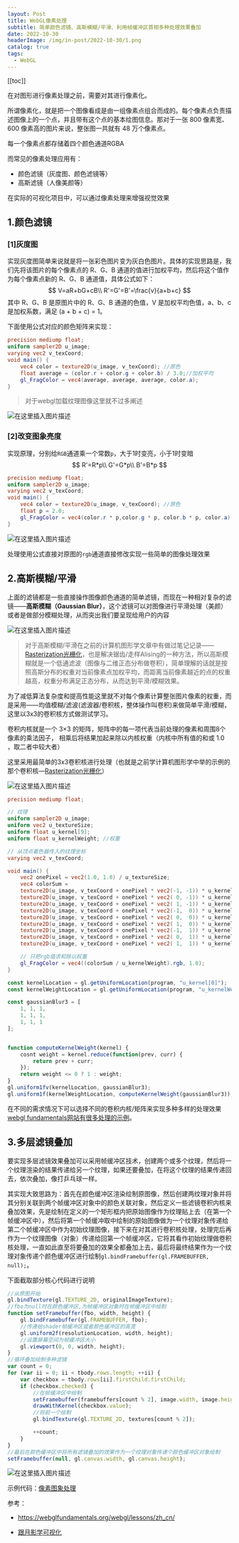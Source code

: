 ```yaml
---
layout: Post
title: WebGL像素处理
subtitle: 简单颜色滤镜、高斯模糊/平滑、利用帧缓冲区首相多种处理效果叠加
date: 2022-10-30
headerImage: /img/in-post/2022-10-30/1.png
catalog: true
tags:
  - WebGL
---
```


[[toc]]

在对图形进行像素处理之前，需要对其进行像素化。

所谓像素化，就是把一个图像看成是由一组像素点组合而成的。每个像素点负责描述图像上的一个点，并且带有这个点的基本绘图信息。那对于一张 800 像素宽、600 像素高的图片来说，整张图一共就有 48 万个像素点。

每一个像素点都存储着四个颜色通道RGBA

而常见的像素处理应用有：

- 颜色滤镜（灰度图、颜色滤镜等）
- 高斯滤镜（人像美颜等）

在实际的可视化项目中，可以通过像素处理来增强视觉效果

## 1.颜色滤镜

### [1]灰度图

实现灰度图简单来说就是将一张彩色图片变为灰白色图片。具体的实现思路是，我们先将该图片的每个像素点的 R、G、B 通道的值进行加权平均，然后将这个值作为每个像素点新的 R、G、B 通道值，具体公式如下：
$$
V=aR+bG+cB\\
R'=G'=B'=\frac{v}{a+b+c}
$$
其中 R、G、B 是原图片中的 R、G、B 通道的色值，V 是加权平均色值，a、b、c 是加权系数，满足 (a + b + c) = 1。

下面使用公式对应的颜色矩阵来实现：

```glsl
precision mediump float; 
uniform sampler2D u_image;
varying vec2 v_texCoord;  
void main() {
    vec4 color = texture2D(u_image, v_texCoord); //原色
    float average = (color.r + color.g + color.b) / 3.0;//加权平均
    gl_FragColor = vec4(average, average, average, color.a);
}
```

> 对于webgl加载纹理图像这里就不过多阐述

![在这里插入图片描述](https://p3-juejin.byteimg.com/tos-cn-i-k3u1fbpfcp/14778602ab71490395751fcc56533153~tplv-k3u1fbpfcp-zoom-1.image)



### [2]改变图象亮度

实现原理，分别给`RGB`通道乘一个常数`p`，大于1时变亮，小于1时变暗
$$
R'=R*p\\
G'=G*p\\
B'=B*p
$$

```glsl
precision mediump float; 
uniform sampler2D u_image;
varying vec2 v_texCoord;  
void main() {
    vec4 color = texture2D(u_image, v_texCoord); //原色
    float p = 2.0;
    gl_FragColor = vec4(color.r * p,color.g * p, color.b * p, color.a);
}
```

![在这里插入图片描述](https://p3-juejin.byteimg.com/tos-cn-i-k3u1fbpfcp/9b8f3fbc6e794eaa94d83dd077024e59~tplv-k3u1fbpfcp-zoom-1.image)


处理使用公式直接对原图的`rgb`通道直接修改实现一些简单的图像处理效果

## 2.高斯模糊/平滑

上面的滤镜都是一些直接操作图像颜色通道的简单滤镜，而现在一种相对复杂的滤镜——**高斯模糊（Gaussian Blur）**，这个滤镜可以对图像进行平滑处理（美颜）或者是做部分模糊处理，从而突出我们要呈现给用户的内容

![在这里插入图片描述](https://p3-juejin.byteimg.com/tos-cn-i-k3u1fbpfcp/2069f6cc2cd74a888724a3d84703bfaa~tplv-k3u1fbpfcp-zoom-1.image)

> 对于高斯模糊/平滑在之前的计算机图形学文章中有做过笔记记录——[Rasterization光栅化](https://www.luxd.fun/posts/Rasterization.html#%E4%BD%8E%E9%A2%91%E6%BB%A4%E6%B3%A2)，也是解决锯齿/走样Alising的一种方法，所以高斯模糊就是一个低通滤波（图像与二维正态分布做卷积），简单理解的话就是按照高斯分布的权重对当前像素点加权平均，而距离当前像素越近的点的权重越高，权重分布满足正态分布，从而达到平滑/模糊效果。

为了减低算法复杂度和提高性能这里就不对每个像素计算整张图片像素的权重，而是采用——均值模糊/滤波(滤波器/卷积核，整体操作叫卷积)来做简单平滑/模糊，这里以3x3的卷积核方式做测试学习。

卷积内核就是一个 3×3 的矩阵，矩阵中的每一项代表当前处理的像素和周围8个像素的乘法因子， 相乘后将结果加起来除以内核权重（内核中所有值的和或 1.0 ，取二者中较大者）

这里采用最简单的3x3卷积核进行处理（也就是之前学计算机图形学中举的示例的那个卷积核—[Rasterization光栅化](https://www.luxd.fun/posts/Rasterization.html#%E4%BD%8E%E9%A2%91%E6%BB%A4%E6%B3%A2)）

![在这里插入图片描述](https://p3-juejin.byteimg.com/tos-cn-i-k3u1fbpfcp/203f0468ab574d58ad30e90f1e89a677~tplv-k3u1fbpfcp-zoom-1.image)


```glsl
precision mediump float;

// 纹理
uniform sampler2D u_image;
uniform vec2 u_textureSize;
uniform float u_kernel[9];
uniform float u_kernelWeight; //权重

// 从顶点着色器传入的纹理坐标
varying vec2 v_texCoord;

void main() {
    vec2 onePixel = vec2(1.0, 1.0) / u_textureSize;
    vec4 colorSum =
    texture2D(u_image, v_texCoord + onePixel * vec2(-1, -1)) * u_kernel[0] +
    texture2D(u_image, v_texCoord + onePixel * vec2( 0, -1)) * u_kernel[1] +
    texture2D(u_image, v_texCoord + onePixel * vec2( 1, -1)) * u_kernel[2] +
    texture2D(u_image, v_texCoord + onePixel * vec2(-1,  0)) * u_kernel[3] +
    texture2D(u_image, v_texCoord + onePixel * vec2( 0,  0)) * u_kernel[4] +
    texture2D(u_image, v_texCoord + onePixel * vec2( 1,  0)) * u_kernel[5] +
    texture2D(u_image, v_texCoord + onePixel * vec2(-1,  1)) * u_kernel[6] +
    texture2D(u_image, v_texCoord + onePixel * vec2( 0,  1)) * u_kernel[7] +
    texture2D(u_image, v_texCoord + onePixel * vec2( 1,  1)) * u_kernel[8] ;

    // 只把rgb值求和除以权重
    gl_FragColor = vec4((colorSum / u_kernelWeight).rgb, 1.0);
}
```

```js
const kernelLocation = gl.getUniformLocation(program, "u_kernel[0]");
const kernelWeightLocation = gl.getUniformLocation(program, "u_kernelWeight");

const gaussianBlur3 = [
    1, 1, 1,
    1, 1, 1,
    1, 1, 1
];


function computeKernelWeight(kernel) {
    cosnt weight = kernel.reduce(function(prev, curr) {
    	return prev + curr;
    });
    return weight <= 0 ? 1 : weight;
}
gl.uniform1fv(kernelLocation, gaussianBlur3);
gl.uniform1f(kernelWeightLocation, computeKernelWeight(gaussianBlur3));
```

在不同的需求情况下可以选择不同的卷积内核/矩阵来实现多种多样的处理效果[webgl fundamentals网站有很多处理的示例](https://webglfundamentals.org/webgl/lessons/zh_cn/webgl-image-processing.html#toc)。

## 3.多层滤镜叠加

要实现多层滤镜效果叠加可以采用帧缓冲区技术，创建两个或多个纹理，然后将一个纹理渲染的结果传递给另一个纹理，如果还要叠加，在将这个纹理的结果传递回去，依次叠加，像打乒乓球一样。

其实现大致思路为：首先在颜色缓冲区渲染绘制原图像，然后创建两纹理对象并将其分别关联到两个帧缓冲区对象中的颜色关联对象，然后定义一些滤镜卷积内核来叠加效果，先是绘制在定义的一个矩形框内把原始图像作为纹理贴上去（在第一个帧缓冲区中），然后将第一个帧缓冲取中绘制的原始图像做为一个纹理对象传递给第二个帧缓冲区中作为初始纹理图像，接下来在对其进行卷积核处理，处理完后再作为一个纹理图像（对象）传递给回第一个帧缓冲区，它将其看作初始纹理做卷积核处理，一直如此直至将要叠加的效果全都叠加上去，最后将最终结果作为一个纹理对象传递个颜色缓冲区进行绘制`gl.bindFramebuffer(gl.FRAMEBUFFER, null);`。

下面截取部分核心代码进行说明

```js
//从原图开始
gl.bindTexture(gl.TEXTURE_2D, originalImageTexture);
//fbo为null时在颜色缓冲区,为帧缓冲区对象时在帧缓冲区中绘制
function setFramebuffer(fbo, width, height) {
    gl.bindFramebuffer(gl.FRAMEBUFFER, fbo);
    //传递给shader帧缓冲区或者颜色缓冲区的高宽
    gl.uniform2f(resolutionLocation, width, height);
    //设置屏幕空间为帧缓冲区大小
    gl.viewport(0, 0, width, height);
}
//循环叠加绘制多种滤镜
var count = 0;
for (var ii = 0; ii < tbody.rows.length; ++ii) {
    var checkbox = tbody.rows[ii].firstChild.firstChild;
    if (checkbox.checked) {
        //在帧缓冲区中绘制
        setFramebuffer(framebuffers[count % 2], image.width, image.height);
        drawWithKernel(checkbox.value);
        //将前一个绘制
        gl.bindTexture(gl.TEXTURE_2D, textures[count % 2]);

        ++count;
    }
}
//最后在颜色缓冲区中将所有滤镜叠加的效果作为一个纹理对象传递个颜色缓冲区对象绘制
setFramebuffer(null, gl.canvas.width, gl.canvas.height);
```

![在这里插入图片描述](https://p3-juejin.byteimg.com/tos-cn-i-k3u1fbpfcp/7c579013394e48ab9d0b51715ce136f7~tplv-k3u1fbpfcp-zoom-1.image)





示例代码：[像素图象处理](https://github.com/bigbigbig2/WebGL-and-shaders-study/tree/master/%E5%83%8F%E7%B4%A0%E5%9B%BE%E8%B1%A1%E5%A4%84%E7%90%86)

参考：

- https://webglfundamentals.org/webgl/lessons/zh_cn/

- [跟月影学可视化](https://time.geekbang.org/column/intro/100053801)